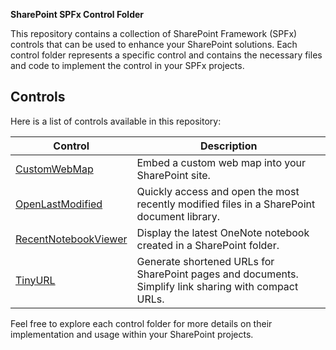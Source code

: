**SharePoint SPFx Control Folder**

This repository contains a collection of SharePoint Framework (SPFx) controls that can be used to enhance your SharePoint solutions. Each control folder represents a specific control and contains the necessary files and code to implement the control in your SPFx projects.

## Controls

Here is a list of controls available in this repository:

| Control                 | Description                                                                                             |
|-------------------------|---------------------------------------------------------------------------------------------------------|
| [CustomWebMap](./controls/CustomWebMap)                 | Embed a custom web map into your SharePoint site.                                                       |
| [OpenLastModified](./controls/OpenLastModified)         | Quickly access and open the most recently modified files in a SharePoint document library.               |
| [RecentNotebookViewer](./controls/RecentNotebookViewer) | Display the latest OneNote notebook created in a SharePoint folder.                                      |
| [TinyURL](./controls/TinyURL)                           | Generate shortened URLs for SharePoint pages and documents. Simplify link sharing with compact URLs.      |

Feel free to explore each control folder for more details on their implementation and usage within your SharePoint projects.

